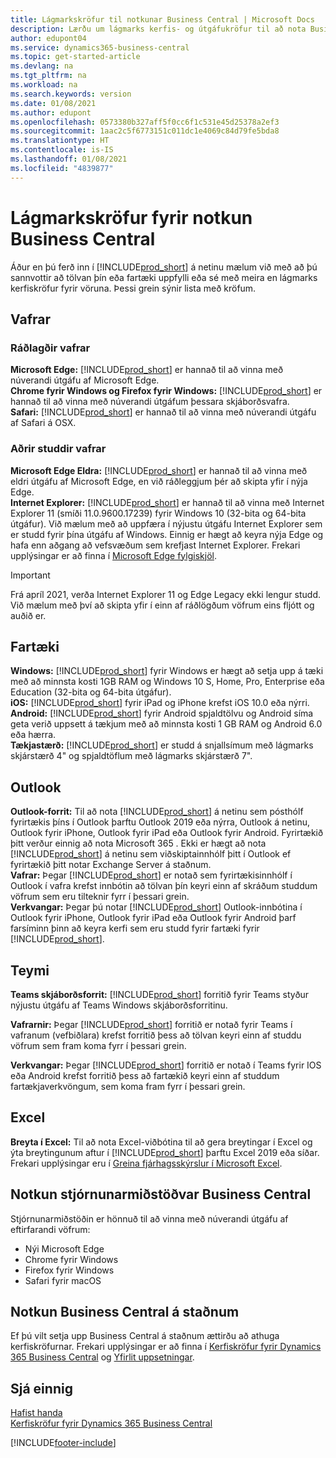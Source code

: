```yaml
---
title: Lágmarkskröfur til notkunar Business Central | Microsoft Docs
description: Lærðu um lágmarks kerfis- og útgáfukröfur til að nota Business Central á netinu.
author: edupont04
ms.service: dynamics365-business-central
ms.topic: get-started-article
ms.devlang: na
ms.tgt_pltfrm: na
ms.workload: na
ms.search.keywords: version
ms.date: 01/08/2021
ms.author: edupont
ms.openlocfilehash: 0573380b327aff5f0cc6f1c531e45d25378a2ef3
ms.sourcegitcommit: 1aac2c5f6773151c011dc1e4069c84d79fe5bda8
ms.translationtype: HT
ms.contentlocale: is-IS
ms.lasthandoff: 01/08/2021
ms.locfileid: "4839877"
---
```

# <a name="minimum-requirements-for-using-business-central"></a>Lágmarkskröfur fyrir notkun Business Central

Áður en þú ferð inn í [!INCLUDE[prod_short](includes/prod_short.md)] á netinu mælum við með að þú sannvottir að tölvan þín eða fartæki uppfylli eða sé með meira en lágmarks kerfiskröfur fyrir vöruna. Þessi grein sýnir lista með kröfum.  

## <a name="browsers"></a>Vafrar

### <a name="recommended-browsers"></a>Ráðlagðir vafrar

**Microsoft Edge:** [!INCLUDE[prod_short](includes/prod_short.md)] er hannað til að vinna með núverandi útgáfu af Microsoft Edge.  
**Chrome fyrir Windows og Firefox fyrir Windows:** [!INCLUDE[prod_short](includes/prod_short.md)] er hannað til að vinna með núverandi útgáfum þessara skjáborðsvafra.  
**Safari:** [!INCLUDE[prod_short](includes/prod_short.md)] er hannað til að vinna með núverandi útgáfu af Safari á OSX.  

### <a name="other-supported-browsers"></a>Aðrir studdir vafrar

**Microsoft Edge Eldra:** [!INCLUDE[prod_short](includes/prod_short.md)] er hannað til að vinna með eldri útgáfu af Microsoft Edge, en við ráðleggjum þér að skipta yfir í nýja Edge.  
**Internet Explorer:** [!INCLUDE[prod_short](includes/prod_short.md)] er hannað til að vinna með Internet Explorer 11 (smíði 11.0.9600.17239) fyrir Windows 10 (32-bita og 64-bita útgáfur). Við mælum með að uppfæra í nýjustu útgáfu Internet Explorer sem er studd fyrir þína útgáfu af Windows. Einnig er hægt að keyra nýja Edge og hafa enn aðgang að vefsvæðum sem krefjast Internet Explorer. Frekari upplýsingar er að finna í [Microsoft Edge fylgiskjöl](/deployedge/edge-ie-mode).

> [!IMPORTANT]
> Frá apríl 2021, verða Internet Explorer 11 og Edge Legacy ekki lengur studd. Við mælum með því að skipta yfir í einn af ráðlögðum vöfrum eins fljótt og auðið er.

## <a name="mobile-devices"></a>Fartæki

**Windows:** [!INCLUDE[prod_short](includes/prod_short.md)] fyrir Windows er hægt að setja upp á tæki með að minnsta kosti 1GB RAM og Windows 10 S, Home, Pro, Enterprise eða Education (32-bita og 64-bita útgáfur).  
**iOS:** [!INCLUDE[prod_short](includes/prod_short.md)] fyrir iPad og iPhone krefst iOS 10.0 eða nýrri.  
**Android:** [!INCLUDE[prod_short](includes/prod_short.md)] fyrir Android spjaldtölvu og Android síma geta verið uppsett á tækjum með að minnsta kosti 1 GB RAM og Android 6.0 eða hærra.  
**Tækjastærð:** [!INCLUDE[prod_short](includes/prod_short.md)] er studd á snjallsímum með lágmarks skjárstærð 4" og spjaldtöflum með lágmarks skjárstærð 7".  

## <a name="outlook"></a>Outlook

**Outlook-forrit:** Til að nota [!INCLUDE[prod_short](includes/prod_short.md)] á netinu sem pósthólf fyrirtækis þíns í Outlook þarftu Outlook 2019 eða nýrra, Outlook á netinu, Outlook fyrir iPhone, Outlook fyrir iPad eða Outlook fyrir Android. Fyrirtækið þitt verður einnig að nota Microsoft 365 . Ekki er hægt að nota [!INCLUDE[prod_short](includes/prod_short.md)] á netinu sem viðskiptainnhólf þitt í Outlook ef fyrirtækið þitt notar Exchange Server á staðnum.  
**Vafrar:** Þegar [!INCLUDE[prod_short](includes/prod_short.md)] er notað sem fyrirtækisinnhólf í Outlook í vafra krefst innbótin að tölvan þín keyri einn af skráðum studdum vöfrum sem eru tilteknir fyrr í þessari grein.  
**Verkvangar:** Þegar þú notar [!INCLUDE[prod_short](includes/prod_short.md)] Outlook-innbótina í Outlook fyrir iPhone, Outlook fyrir iPad eða Outlook fyrir Android þarf farsíminn þinn að keyra kerfi sem eru studd fyrir fartæki fyrir [!INCLUDE[prod_short](includes/prod_short.md)].  

## <a name="teams"></a>Teymi

**Teams skjáborðsforrit:** [!INCLUDE[prod_short](includes/prod_short.md)] forritið fyrir Teams styður nýjustu útgáfu af Teams Windows skjáborðsforritinu. 

**Vafrarnir:** Þegar [!INCLUDE[prod_short](includes/prod_short.md)] forritið er notað fyrir Teams í vafranum (vefbiðlara) krefst forritið þess að tölvan keyri einn af studdu vöfrum sem fram koma fyrr í þessari grein. 

**Verkvangar:** Þegar [!INCLUDE[prod_short](includes/prod_short.md)] forritið er notað í Teams fyrir IOS eða Android krefst forritið þess að fartækið keyri einn af studdum fartækjaverkvöngum, sem koma fram fyrr í þessari grein.

## <a name="excel"></a>Excel

**Breyta í Excel:** Til að nota Excel-viðbótina til að gera breytingar í Excel og ýta breytingunum aftur í [!INCLUDE[prod_short](includes/prod_short.md)] þarftu Excel 2019 eða síðar. Frekari upplýsingar eru í [Greina fjárhagsskýrslur í Microsoft Excel](finance-analyze-excel.md).  

## <a name="using-the-business-central-administration-center"></a><a name="TAC"></a> Notkun stjórnunarmiðstöðvar Business Central

Stjórnunarmiðstöðin er hönnuð til að vinna með núverandi útgáfu af eftirfarandi vöfrum:

- Nýi Microsoft Edge
- Chrome fyrir Windows
- Firefox fyrir Windows
- Safari fyrir macOS

## <a name="using-business-central-on-premises"></a>Notkun Business Central á staðnum

Ef þú vilt setja upp Business Central á staðnum ættirðu að athuga kerfiskröfurnar. Frekari upplýsingar er að finna í [Kerfiskröfur fyrir Dynamics 365 Business Central](/dynamics365/business-central/dev-itpro/deployment/system-requirement-business-central-v17) og [Yfirlit uppsetningar](/dynamics365/business-central/dev-itpro/deployment/deployment).  

## <a name="see-also"></a>Sjá einnig

[Hafist handa](product-get-started.md)  
[Kerfiskröfur fyrir Dynamics 365 Business Central](/dynamics365/business-central/dev-itpro/deployment/system-requirement-business-central-v17)  


[!INCLUDE[footer-include](includes/footer-banner.md)]